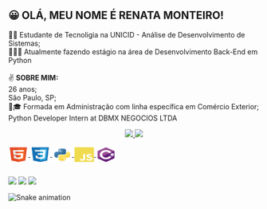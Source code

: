 ## 😀 OLÁ, MEU NOME É RENATA MONTEIRO!

🧑‍🎓 Estudante de Tecnoligia na UNICID - Análise de Desenvolvimento de Sistemas;<br> 
👜🧑‍💻 Atualmente fazendo estágio na área de Desenvolvimento Back-End em Python<br> 
<br> 
✌️ <b>SOBRE MIM: </b>
<br>
26 anos;<br> 
São Paulo, SP;<br> 
📜🎓 Formada em Administração com linha específica em Comércio Exterior;<br> 
Python Developer Intern at DBMX NEGOCIOS LTDA<br> 

<div align="center">
  <a href="https://github.com/renatamoon">
  <img height="180em" src="https://github-readme-stats.vercel.app/api?username=renatamoon&show_icons=true&theme=calm&include_all_commits=false&count_private=true"/>
  <img height="180em" src="https://github-readme-stats.vercel.app/api/top-langs/?username=renatamoon&layout=compact&langs_count=7&theme=kacho_ga"/>
</div>
  <div style="display: inline_block"><br>
  
  <img align="center" alt="Renata-HTML" height="30" width="40" src="https://raw.githubusercontent.com/devicons/devicon/master/icons/html5/html5-original.svg">
  <img align="center" alt="Renata-CSS" height="30" width="40" src="https://raw.githubusercontent.com/devicons/devicon/master/icons/css3/css3-original.svg">
  <img align="center" alt="Renata-Python" height="30" width="40" src="https://raw.githubusercontent.com/devicons/devicon/master/icons/python/python-original.svg">
  <img align="center" alt="Renata-Js" height="30" width="40" src="https://raw.githubusercontent.com/devicons/devicon/master/icons/javascript/javascript-plain.svg">
  <img align="center" alt="Renata-Csharp" height="30" width="40" src="https://raw.githubusercontent.com/devicons/devicon/master/icons/csharp/csharp-original.svg">
    
    
  </div>
  
  ##
  
<div> 
  <a href="https://instagram.com/recardosso" target="_blank"><img src="https://img.shields.io/badge/-Instagram-%23E4405F?style=for-the-badge&logo=instagram&logoColor=white" target="_blank"></a>
  <a href = "mailto:r.cardoso.monteiro1@gmail.com"><img src="https://img.shields.io/badge/-Gmail-%23333?style=for-the-badge&logo=gmail&logoColor=white" target="_blank"></a>
  <a href="https://www.linkedin.com/in/renata-monteiro-095b59101/" target="_blank"><img src="https://img.shields.io/badge/-LinkedIn-%230077B5?style=for-the-badge&logo=linkedin&logoColor=white" target="_blank"></a> 
 
  ![Snake animation](https://github.com/renatamoon/renatamoon/blob/output/github-contribution-grid-snake.svg)
 
</div>
